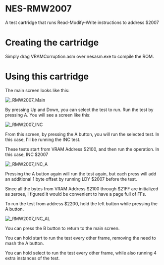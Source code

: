 # NES-RMW2007
 A test cartridge that runs Read-Modify-Write instructions to address $2007 

# Creating the cartridge
Simply drag VRAMCorruption.asm over nesasm.exe to compile the ROM.

# Using this cartridge
The main screen looks like this:

![_RMW2007_Main](https://github.com/user-attachments/assets/695f4d7d-cf50-437e-8616-47ffb22be5c5)

By pressing Up and Down, you can select the test to run. Run the test by pressing A. You will see a screen like this:

![_RMW2007_INC](https://github.com/user-attachments/assets/6f92e583-6f3e-4c72-a1c5-f7f8bb1a30e8)

From this screen, by pressing the A button, you will run the selected test. In this case, I'll be running the INC test.

These tests start from VRAM Address $2100, and then run the operation. In this case, INC $2007

![_RMW2007_INC_A](https://github.com/user-attachments/assets/7757ae1e-3e62-4d1b-9f1c-25332d5f9f92)

Pressing the A button again will run the test again, but each press will add an additional 1 byte offset by running LDY $2007 before the test.

Since all the bytes from VRAM Address $2100 through $21FF are initialized as zeroes, I figured it would be convenient to have a page full of FFs.

To run the test from address $2200, hold the left button while pressing the A button.

![_RMW2007_INC_AL](https://github.com/user-attachments/assets/6c7a0234-bb6e-4d4c-b58c-3dd489cf2b1b)

You can press the B button to return to the main screen.

You can hold start to run the test every other frame, removing the need to mash the A button.

You can hold select to run the test every other frame, while also running 4 extra instances of the test.
